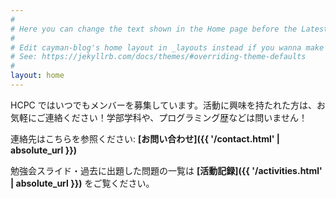 ```yaml
---
#
# Here you can change the text shown in the Home page before the Latest Posts section.
#
# Edit cayman-blog's home layout in _layouts instead if you wanna make some changes
# See: https://jekyllrb.com/docs/themes/#overriding-theme-defaults
#
layout: home
---
```


HCPC ではいつでもメンバーを募集しています。活動に興味を持たれた方は、お気軽にご連絡ください！学部学科や、プログラミング歴などは問いません！

連絡先はこちらを参照ください: **[お問い合わせ]({{ '/contact.html' | absolute_url }})**

勉強会スライド・過去に出題した問題の一覧は **[活動記録]({{ '/activities.html' | absolute_url }})** をご覧ください。
